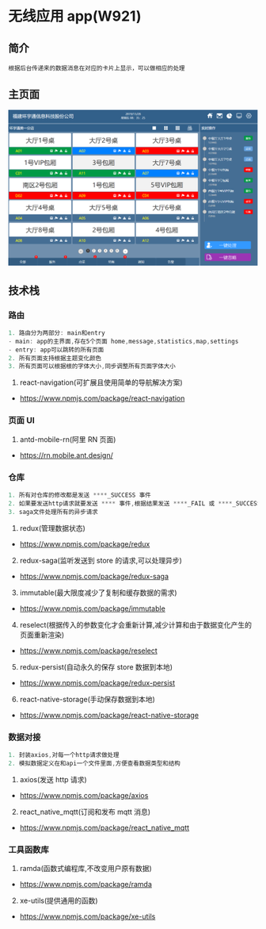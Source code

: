 # 无线应用 app(W921)

## 简介

`根据后台传递来的数据消息在对应的卡片上显示，可以做相应的处理`

## 主页面

![Image text](../assets/images/app/main_screen.png)

## 技术栈

### 路由

```javascript
1. 路由分为两部分: main和entry
- main: app的主界面,存在5个页面 home,message,statistics,map,settings
- entry: app可以跳转的所有页面
2. 所有页面支持根据主题变化颜色
3. 所有页面可以根据根的字体大小,同步调整所有页面字体大小
```

1. react-navigation(可扩展且使用简单的导航解决方案)

- https://www.npmjs.com/package/react-navigation

### 页面 UI

1. antd-mobile-rn(阿里 RN 页面)

- https://rn.mobile.ant.design/

### 仓库

```javascript
1. 所有对仓库的修改都是发送 ****_SUCCESS 事件
2. 如果要发送http请求就要发送 **** 事件,根据结果发送 ****_FAIL 或 ****_SUCCESS 事件
3. saga文件处理所有的异步请求
```

1. redux(管理数据状态)

- https://www.npmjs.com/package/redux

2. redux-saga(监听发送到 store 的请求,可以处理异步)

- https://www.npmjs.com/package/redux-saga

3. immutable(最大限度减少了复制和缓存数据的需求)

- https://www.npmjs.com/package/immutable

4. reselect(根据传入的参数变化才会重新计算,减少计算和由于数据变化产生的页面重新渲染)

- https://www.npmjs.com/package/reselect

5. redux-persist(自动永久的保存 store 数据到本地)

- https://www.npmjs.com/package/redux-persist

6. react-native-storage(手动保存数据到本地)

- https://www.npmjs.com/package/react-native-storage

### 数据对接

```javascript
1. 封装axios,对每一个http请求做处理
2. 模拟数据定义在和api一个文件里面,方便查看数据类型和结构
```

1. axios(发送 http 请求)

- https://www.npmjs.com/package/axios

2. react_native_mqtt(订阅和发布 mqtt 消息)

- https://www.npmjs.com/package/react_native_mqtt

### 工具函数库

1. ramda(函数式编程库,不改变用户原有数据)

- https://www.npmjs.com/package/ramda

2. xe-utils(提供通用的函数)

- https://www.npmjs.com/package/xe-utils
